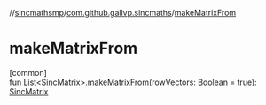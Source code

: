//[sincmathsmp](../../index.md)/[com.github.gallvp.sincmaths](index.md)/[makeMatrixFrom](make-matrix-from.md)

# makeMatrixFrom

[common]\
fun [List](https://kotlinlang.org/api/latest/jvm/stdlib/kotlin.collections/-list/index.html)&lt;[SincMatrix](-sinc-matrix/index.md)&gt;.[makeMatrixFrom](make-matrix-from.md)(rowVectors: [Boolean](https://kotlinlang.org/api/latest/jvm/stdlib/kotlin/-boolean/index.html) = true): [SincMatrix](-sinc-matrix/index.md)
